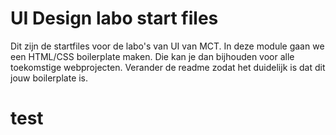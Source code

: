 # UI Design labo start files
Dit zijn de startfiles voor de labo's van UI van MCT. In deze module gaan we een HTML/CSS boilerplate maken. Die kan je dan bijhouden voor alle toekomstige webprojecten. Verander de readme zodat het duidelijk is dat dit jouw boilerplate is. 
# test
